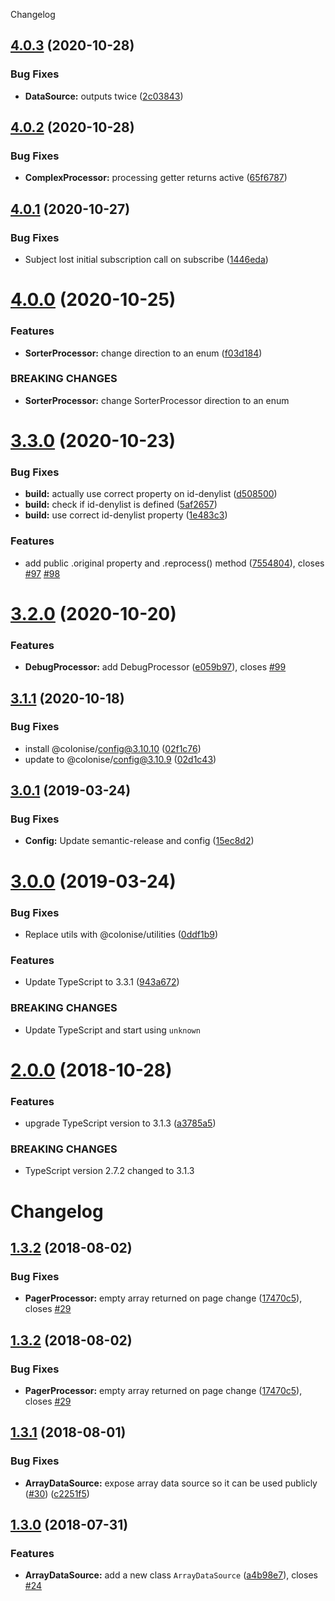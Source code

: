 Changelog

## [4.0.3](https://github.com/Colonise/DataSource/compare/v4.0.2...v4.0.3) (2020-10-28)


### Bug Fixes

* **DataSource:** outputs twice ([2c03843](https://github.com/Colonise/DataSource/commit/2c03843525859b8165141d72f5673ab13a7294af))

## [4.0.2](https://github.com/Colonise/DataSource/compare/v4.0.1...v4.0.2) (2020-10-28)


### Bug Fixes

* **ComplexProcessor:** processing getter returns active ([65f6787](https://github.com/Colonise/DataSource/commit/65f6787e9d7812bbc78df7e7cd3aa5d7da6a4dea))

## [4.0.1](https://github.com/Colonise/DataSource/compare/v4.0.0...v4.0.1) (2020-10-27)


### Bug Fixes

* Subject lost initial subscription call on subscribe ([1446eda](https://github.com/Colonise/DataSource/commit/1446eda069d28065821338b331635289d3cafda5))

# [4.0.0](https://github.com/Colonise/DataSource/compare/v3.3.0...v4.0.0) (2020-10-25)


### Features

* **SorterProcessor:** change direction to an enum ([f03d184](https://github.com/Colonise/DataSource/commit/f03d184f639a65be1e388ef64910c9e0a3acb604))


### BREAKING CHANGES

* **SorterProcessor:** change SorterProcessor direction to an enum

# [3.3.0](https://github.com/Colonise/DataSource/compare/v3.2.0...v3.3.0) (2020-10-23)


### Bug Fixes

* **build:** actually use correct property on id-denylist ([d508500](https://github.com/Colonise/DataSource/commit/d5085005eba0b8c60645b12037e302cf20710e77))
* **build:** check if id-denylist is defined ([5af2657](https://github.com/Colonise/DataSource/commit/5af2657d047c7c8af34ed9f61230deda1dcb550f))
* **build:** use correct id-denylist property ([1e483c3](https://github.com/Colonise/DataSource/commit/1e483c3dc4b6c41b08e6cbd70f8e3f32a376e960))


### Features

* add public .original property and .reprocess() method ([7554804](https://github.com/Colonise/DataSource/commit/7554804aa499aaf30e2b259bf2e0e35227fd3325)), closes [#97](https://github.com/Colonise/DataSource/issues/97) [#98](https://github.com/Colonise/DataSource/issues/98)

# [3.2.0](https://github.com/Colonise/DataSource/compare/v3.1.2...v3.2.0) (2020-10-20)


### Features

* **DebugProcessor:** add DebugProcessor ([e059b97](https://github.com/Colonise/DataSource/commit/e059b97c6c071cecf879c249546c9ccd8b9cc225)), closes [#99](https://github.com/Colonise/DataSource/issues/99)

## [3.1.1](https://github.com/Colonise/DataSource/compare/v3.1.0...v3.1.1) (2020-10-18)


### Bug Fixes

* install @colonise/config@3.10.10 ([02f1c76](https://github.com/Colonise/DataSource/commit/02f1c7693e4ec6f5f3d42bfb7fa47343c2d1bd05))
* update to @colonise/config@3.10.9 ([02d1c43](https://github.com/Colonise/DataSource/commit/02d1c43c2c2cd4740fbd3fd28a9dd67b4b65ea12))

## [3.0.1](https://github.com/Colonise/DataSource/compare/v3.0.0...v3.0.1) (2019-03-24)


### Bug Fixes

* **Config:** Update semantic-release and config ([15ec8d2](https://github.com/Colonise/DataSource/commit/15ec8d2))

# [3.0.0](https://github.com/Colonise/DataSource/compare/v2.0.0...v3.0.0) (2019-03-24)


### Bug Fixes

* Replace utils with @colonise/utilities ([0ddf1b9](https://github.com/Colonise/DataSource/commit/0ddf1b9))


### Features

* Update TypeScript to 3.3.1 ([943a672](https://github.com/Colonise/DataSource/commit/943a672))


### BREAKING CHANGES

* Update TypeScript and start using `unknown`

# [2.0.0](https://github.com/Colonise/DataSource/compare/v1.3.2...v2.0.0) (2018-10-28)


### Features

* upgrade TypeScript version to 3.1.3 ([a3785a5](https://github.com/Colonise/DataSource/commit/a3785a5))


### BREAKING CHANGES

* TypeScript version 2.7.2 changed to 3.1.3

# Changelog

## [1.3.2](https://github.com/Colonise/DataSource/compare/v1.3.1...v1.3.2) (2018-08-02)

### Bug Fixes

* **PagerProcessor:** empty array returned on page change ([17470c5](https://github.com/Colonise/DataSource/commit/17470c5)), closes [#29](https://github.com/Colonise/DataSource/issues/29)

## [1.3.2](https://github.com/Colonise/DataSource/compare/v1.3.1...v1.3.2) \(2018-08-02\)

### Bug Fixes

* **PagerProcessor:** empty array returned on page change \([17470c5](https://github.com/Colonise/DataSource/commit/17470c5)\), closes [#29](https://github.com/Colonise/DataSource/issues/29)

## [1.3.1](https://github.com/Colonise/DataSource/compare/v1.3.0...v1.3.1) \(2018-08-01\)

### Bug Fixes

* **ArrayDataSource:** expose array data source so it can be used publicly \([\#30](https://github.com/Colonise/DataSource/issues/30)\) \([c2251f5](https://github.com/Colonise/DataSource/commit/c2251f5)\)

## [1.3.0](https://github.com/Colonise/DataSource/compare/v1.2.0...v1.3.0) \(2018-07-31\)

### Features

* **ArrayDataSource:** add a new class `ArrayDataSource` \([a4b98e7](https://github.com/Colonise/DataSource/commit/a4b98e7)\), closes [\#24](https://github.com/Colonise/DataSource/issues/24)
